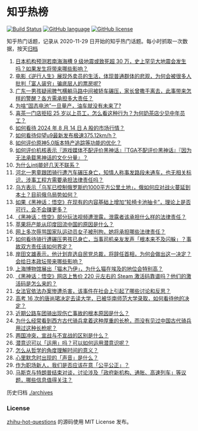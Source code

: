 # 知乎热榜
[![Build Status](https://github.com/ToWeLong/zhihu-hot-questions/workflows/CI/badge.svg)](https://github.com/ToWeLong/zhihu-hot-questions/actions)
[![GitHub language](https://img.shields.io/badge/language-golang-orange.svg)](https://golang.org/)
[![GitHub license](https://img.shields.io/github/license/ToWeLong/zhihu-hot-questions)](https://github.com/ToWeLong/zhihu-hot-questions/blob/main/LICENSE)

知乎热门话题，记录从 2020-11-29 日开始的知乎热门话题。每小时抓取一次数据，按天[归档](./archives)

<!-- BEGIN -->

1. [日本机构预测若南海海槽 9 级地震或致死超 30 万，史上罕见大地震会发生吗？如果发生将带来哪些影响？](https://www.zhihu.com/question/664172371)
1. [电影《逆行人生》展现外卖员的生活，体现普通群体的悲观，为何会被很多人批判「富人装穷」骗底层人的票房呢?](https://www.zhihu.com/question/663984331)
1. [广东一男孩疑闹脾气横躺马路中间被轿车碾压，家长曾撒手离去，此事带来怎样的警醒？各方需承担多大责任？](https://www.zhihu.com/question/664242357)
1. [为啥“固态电池”一旦量产，油车就没有未来了?](https://www.zhihu.com/question/663444576)
1. [喜茶一门店拒招 25 岁以上员工，怎么看这种行为？为何奶茶店少见中年员工？](https://www.zhihu.com/question/664160628)
1. [如何看待 2024 年 8 月 14 日 A 股的市场行情？](https://www.zhihu.com/question/664241069)
1. [如何看待仰望u9最新发布极速375.12km/h？](https://www.zhihu.com/question/664170857)
1. [如何评价原神5.0版本特产追踪等功能的优化？](https://www.zhihu.com/question/664246237)
1. [如何评价机核表示『游戏媒体不配评价黑神话』『TGA不配评价黑神话』『因为无法承载黑神话的文化分量』？](https://www.zhihu.com/question/664093800)
1. [为什么intj能好几天不联系？](https://www.zhihu.com/question/663512881)
1. [河北一男童跟团骑行遭汽车碾压身亡，知情人称事发路段未通车，也无相关标识，涉事工程方需要承担法律责任吗？](https://www.zhihu.com/question/664204709)
1. [乌方表示「乌军已控制俄罗斯约1000平方公里土地」，俄如何应对战火蔓延到本土？目前俄乌局势如何？](https://www.zhihu.com/question/664154822)
1. [如果《黑神话：悟空》在现有的内容基础上增加“轮椅卡池抽卡”，理论上是否可行，会不会赚更多？](https://www.zhihu.com/question/662715746)
1. [《黑神话：悟空》部分玩法视频遭泄露，泄露者该承担什么样的法律责任？](https://www.zhihu.com/question/664214881)
1. [苹果将产能从印度回流中国的原因是什么？](https://www.zhihu.com/question/663809583)
1. [网上多次辱骂国家队运动员女子被刑拘，她将承担哪些法律责任？](https://www.zhihu.com/question/664161083)
1. [如何看待骑行遭碾压男孩已身亡，当事司机亲友发声「根本来不及闪躲」？事故双方责任该如何界定？](https://www.zhihu.com/question/664201157)
1. [岸田文雄表示，他计划弃选自民党总裁，将辞任首相，为何会做出这一决定？会给日本政坛带来哪些影响？](https://www.zhihu.com/question/664242215)
1. [上海博物馆展出「猫木乃伊」，为什么猫在埃及的地位会特别高？](https://www.zhihu.com/question/663673717)
1. [《黑神话：悟空》网店上售价 220 元左右的 Steam 激活码靠谱吗？他们的激活码是怎么来的？](https://www.zhihu.com/question/664078728)
1. [女法官依法办案惨遭杀害，该事件在社会上引起了哪些讨论和反思？](https://www.zhihu.com/question/664097490)
1. [高考 16 次的唐尚珺决定去读大学，已被华南师范大学录取，如何看待他的决定？](https://www.zhihu.com/question/664172885)
1. [近期公路车团骑出现伤亡事故的根本原因是什么？](https://www.zhihu.com/question/664196979)
1. [为什么经常看到西方古代骑兵拿着这种厚重的长枪，而没有见过中国古代骑兵用过这种长枪呢？](https://www.zhihu.com/question/663694573)
1. [两国冲突，宣战与不宣战的区别是什么？](https://www.zhihu.com/question/544270336)
1. [潜意识可以「运用」吗？可以如何运用潜意识呢？](https://www.zhihu.com/question/664081177)
1. [怎么从哲学的角度理解时间的意义？](https://www.zhihu.com/question/663247213)
1. [心里默念时出现的「声音」是什么？](https://www.zhihu.com/question/663798610)
1. [作为职场新人，我们是否应该在意「公平公正」？](https://www.zhihu.com/question/662639460)
1. [马斯克与特朗普结束对谈，讨论涉及「政府新机构、通胀、高速列车」等议题，哪些信息值得关注？](https://www.zhihu.com/question/664167337)

<!-- END -->

历史归档 [./archives](./archives)


### License
[zhihu-hot-questions](https://github.com/towelong/zhihu-hot-questions) 的源码使用 MIT License 发布。